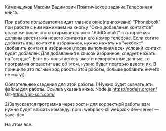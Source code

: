 Каменщиков Максим Вадимович Практическое задание:Телефонная книга.

При работе пользователи видят главное окно(приложение) "Phonebook" при работе с ним нажимаем на кнопку "Окно добавления контактов" сразу же после этого открывается окно "AddContakt" в которое мы должны ввести имя нового контакта и его номер телефона. Если хотите добавить ваш контакт в избраннное, нужно нажать на "чекбокс" (добавить контакт в избранное),после выполнения всех условий контакт будет добавлен. Для добавления в список избранное, следует нажать на "сердце". Если вы попытаетесь ввести некорректные данные, то программа оповестит вас об этом, нужно будет повторно ввести их. В принципе это полный ход работы этой работы, больше добавить ничего не могу:) 

Обязательные сведения для этой работы.
1)Нужно будет скачать эти файлы для работы. Ссылка указана ниже.
Node.js https://nodejs.org/en/ Git-https://git-scm.com/ 

2)Запускается программа через хост и для корректной работы вам нужно будет вписать команду: 
npm i webpack-cli webpack-dev-server —save-dev 

На этом всё.
